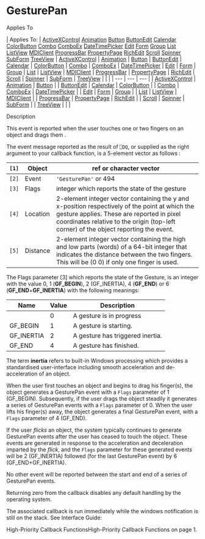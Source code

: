 




<h1 class="heading"><span class="name">GesturePan</span></h1>

Applies To

| Applies To: | [ActiveXControl](./activexcontrol.md) [Animation](./animation.md) [Button](./button.md) [ButtonEdit](./buttonedit.md) [Calendar](./calendar.md) [ColorButton](./colorbutton.md) [Combo](./combo.md) [ComboEx](./comboex.md) [DateTimePicker](./datetimepicker.md) [Edit](./edit.md) [Form](./form.md) [Group](./group.md) [List](./list.md) [ListView](./listview.md) [MDIClient](./mdiclient.md) [ProgressBar](./progressbar.md) [PropertyPage](./propertypage.md) [RichEdit](./richedit.md) [Scroll](./scroll.md) [Spinner](./spinner.md) [SubForm](./subform.md) [TreeView](./treeview.md) | [ActiveXControl](./activexcontrol.md) | [Animation](./animation.md) | [Button](./button.md) | [ButtonEdit](./buttonedit.md) | [Calendar](./calendar.md) | [ColorButton](./colorbutton.md) | [Combo](./combo.md) | [ComboEx](./comboex.md) | [DateTimePicker](./datetimepicker.md) | [Edit](./edit.md) | [Form](./form.md) | [Group](./group.md) | [List](./list.md) | [ListView](./listview.md) | [MDIClient](./mdiclient.md) | [ProgressBar](./progressbar.md) | [PropertyPage](./propertypage.md) | [RichEdit](./richedit.md) | [Scroll](./scroll.md) | [Spinner](./spinner.md) | [SubForm](./subform.md) | [TreeView](./treeview.md) |  |  |
| --- | --- | ---  |
| [ActiveXControl](./activexcontrol.md) | [Animation](./animation.md) | [Button](./button.md) |
| [ButtonEdit](./buttonedit.md) | [Calendar](./calendar.md) | [ColorButton](./colorbutton.md) |
| [Combo](./combo.md) | [ComboEx](./comboex.md) | [DateTimePicker](./datetimepicker.md) |
| [Edit](./edit.md) | [Form](./form.md) | [Group](./group.md) |
| [List](./list.md) | [ListView](./listview.md) | [MDIClient](./mdiclient.md) |
| [ProgressBar](./progressbar.md) | [PropertyPage](./propertypage.md) | [RichEdit](./richedit.md) |
| [Scroll](./scroll.md) | [Spinner](./spinner.md) | [SubForm](./subform.md) |
| [TreeView](./treeview.md) |  |  |


Description


This event is reported when the user touches one or two fingers on an object and drags them .




The event message reported as the result of `⎕DQ`, or supplied as the right argument to your callback function, is a 5-element vector as follows :

| `[1]` | Object | ref or character vector |
| --- | --- | ---  |
| `[2]` | Event | `'GesturePan'` or 494 |
| `[3]` | Flags | integer which reports the state of the gesture |
| `[4]` | Location | 2-element integer vector containing the y and x-position respectively of the point at which the gesture applies. These are reported in pixel coordinates relative to the origin (top-left corner) of the object reporting the event. |
| `[5]` | Distance | 2-element integer vector containing the high and low parts (words) of a 64-bit integer that indicates the distance between the two fingers. This will be (0 0) if only one finger is used. |




The Flags parameter [3] which reports the state of the Gesture, is an integer with the value 0, 1 (**GF_BEGIN**), 2 (GF_INERTIA), 4 (**GF_END**) or 6 (**GF_END**+**GF_INERTIA**) with the following meanings:

| Name | Value | Description |
| --- | --- | ---  |
|  | 0 | A gesture is in progress |
| GF_BEGIN | 1 | A gesture is starting. |
| GF_INERTIA | 2 | A gesture has triggered inertia. |
| GF_END | 4 | A gesture has finished. |



The term **inertia** refers to built-in Windows processing which provides a standardised user-interface including smooth acceleration and de-acceleration of an object.


When the user first touches  an object and begins to drag his finger(s), the object generates a GesturePan event with a `Flags` parameter of 1 (GF_BEGIN). Subsequently, if the user drags the object steadily it generates a series of GesturePan events with a `Flags` parameter of 0.  When the user lifts his finger(s) away, the object generates a final GesturePan event, with a `Flags` parameter of 4 (GF_END).


If  the user *flicks* an object, the system typically continues to generate GesturePan events after the user has ceased to touch the object. These events are generated in response to the acceleration and deceleration imparted by the *flick*, and the `Flags` parameter for these generated events will be 2 (GF_INERTIA) followed (for the last GesturePan event) by 6 (GF_END+GF_INERTIA).


No other event will be reported between the start and end of a series of GesturePan events.


Returning zero from the callback disables any default handling by the operating system.


The associated callback is run immediately while the windows notification is still on the stack. See 
Interface Guide: 

High-Priority Callback FunctionsHigh-Priority Callback Functions on page 1.


